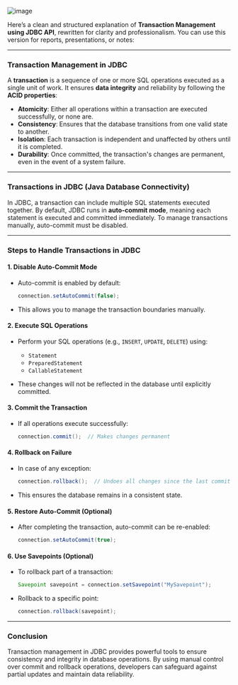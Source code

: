 ![image](https://github.com/user-attachments/assets/615a84cb-d430-457a-b3ae-2c6c004433d7)



Here’s a clean and structured explanation of **Transaction Management using JDBC API**, rewritten for clarity and professionalism. You can use this version for reports, presentations, or notes:

---

### **Transaction Management in JDBC**

A **transaction** is a sequence of one or more SQL operations executed as a single unit of work. It ensures **data integrity** and reliability by following the **ACID properties**:

* **Atomicity**: Either all operations within a transaction are executed successfully, or none are.
* **Consistency**: Ensures that the database transitions from one valid state to another.
* **Isolation**: Each transaction is independent and unaffected by others until it is completed.
* **Durability**: Once committed, the transaction's changes are permanent, even in the event of a system failure.

---

### **Transactions in JDBC (Java Database Connectivity)**

In JDBC, a transaction can include multiple SQL statements executed together. By default, JDBC runs in **auto-commit mode**, meaning each statement is executed and committed immediately. To manage transactions manually, auto-commit must be disabled.

---

### **Steps to Handle Transactions in JDBC**

#### **1. Disable Auto-Commit Mode**

* Auto-commit is enabled by default:

  ```java
  connection.setAutoCommit(false);
  ```
* This allows you to manage the transaction boundaries manually.

#### **2. Execute SQL Operations**

* Perform your SQL operations (e.g., `INSERT`, `UPDATE`, `DELETE`) using:

  * `Statement`
  * `PreparedStatement`
  * `CallableStatement`
* These changes will not be reflected in the database until explicitly committed.

#### **3. Commit the Transaction**

* If all operations execute successfully:

  ```java
  connection.commit();  // Makes changes permanent
  ```

#### **4. Rollback on Failure**

* In case of any exception:

  ```java
  connection.rollback();  // Undoes all changes since the last commit
  ```
* This ensures the database remains in a consistent state.

#### **5. Restore Auto-Commit (Optional)**

* After completing the transaction, auto-commit can be re-enabled:

  ```java
  connection.setAutoCommit(true);
  ```

#### **6. Use Savepoints (Optional)**

* To rollback part of a transaction:

  ```java
  Savepoint savepoint = connection.setSavepoint("MySavepoint");
  ```
* Rollback to a specific point:

  ```java
  connection.rollback(savepoint);
  ```

---

### **Conclusion**

Transaction management in JDBC provides powerful tools to ensure consistency and integrity in database operations. By using manual control over commit and rollback operations, developers can safeguard against partial updates and maintain data reliability.

